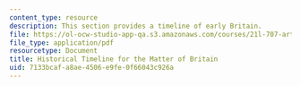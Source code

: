 ```yaml
---
content_type: resource
description: This section provides a timeline of early Britain.
file: https://ol-ocw-studio-app-qa.s3.amazonaws.com/courses/21l-707-arthurian-literature-and-celtic-colonization-spring-2005/7133bcafa8ae4506e9fe0f66043c926a_his_time_mat_bri.pdf
file_type: application/pdf
resourcetype: Document
title: Historical Timeline for the Matter of Britain
uid: 7133bcaf-a8ae-4506-e9fe-0f66043c926a
---
```

